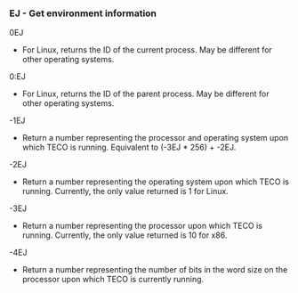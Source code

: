 ### EJ - Get environment information

0EJ
- For Linux, returns the ID of the current process. May be different for
other operating systems.

0:EJ
- For Linux, returns the ID of the parent process. May be different for
other operating systems.

-1EJ
- Return a number representing the processor and operating system upon
which TECO is running. Equivalent to (-3EJ * 256) + -2EJ.

-2EJ
- Return a number representing the operating system upon which TECO
is running. Currently, the only value returned is 1 for Linux.

-3EJ
- Return a number representing the processor upon which TECO is
running. Currently, the only value returned is 10 for x86.

-4EJ
- Return a number representing the number of bits in the word size on
the processor upon which TECO is currently running.
